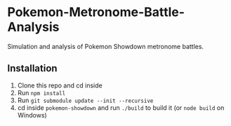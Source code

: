 # Pokemon-Metronome-Battle-Analysis
Simulation and analysis of Pokemon Showdown metronome battles.

## Installation

1. Clone this repo and cd inside
2. Run `npm install`
3. Run `git submodule update --init --recursive`
4. cd inside `pokemon-showdown` and run `./build` to build it (or `node build` on Windows)
